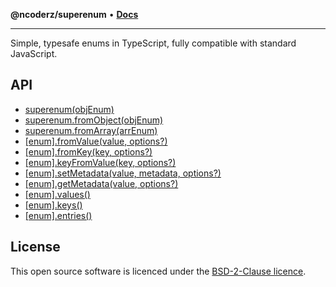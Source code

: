 **@ncoderz/superenum** • [**Docs**](globals.md)

***

Simple, typesafe enums in TypeScript, fully compatible with standard JavaScript.

## API

* [superenum(objEnum)](interfaces/Superenum.md)
* [superenum.fromObject(objEnum)](interfaces/Superenum.md#fromObject)
* [superenum.fromArray(arrEnum)](interfaces/Superenum.md#fromArray)
* [[enum].fromValue(value, options?)](interfaces/EnumExtensions.md#fromValue)
* [[enum].fromKey(key, options?)](interfaces/EnumExtensions.md#fromKey)
* [[enum].keyFromValue(key, options?)](interfaces/EnumExtensions.md#keyFromValue)
* [[enum].setMetadata(value, metadata, options?)](interfaces/EnumExtensions.md#setMetadata)
* [[enum].getMetadata(value, options?)](interfaces/EnumExtensions.md#getMetadata)
* [[enum].values()](interfaces/EnumExtensions.md#values)
* [[enum].keys()](interfaces/EnumExtensions.md#keys)
* [[enum].entries()](interfaces/EnumExtensions.md#entries)

## License

This open source software is licenced under the [BSD-2-Clause licence](https://opensource.org/licenses/BSD-2-Clause).
